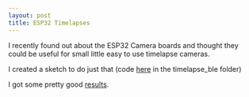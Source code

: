 ```yaml
---
layout: post
title: ESP32 Timelapses
---
```


I recently found out about the ESP32 Camera boards and thought they could be useful for small little easy to use timelapse cameras.

I created a sketch to do just that (code [here](https://github.com/ToXIc-Dev/Arduino_Stuff/tree/master/ESP32%20Cam/timelapse) in the timelapse_ble folder)

I got some pretty good [results](https://imgur.com/a/4X6JZex).






